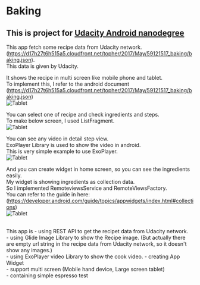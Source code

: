 # Baking

This is project for [Udacity Android nanodegree](https://www.udacity.com/course/android-developer-nanodegree-by-google--nd801)
----


This app fetch some recipe data from Udacity network. (https://d17h27t6h515a5.cloudfront.net/topher/2017/May/59121517_baking/baking.json).<br />
This data is given by Udacity.

It shows the recipe in multi screen like mobile phone and tablet.<br />
To implement this, I refer to the android document (https://d17h27t6h515a5.cloudfront.net/topher/2017/May/59121517_baking/baking.json)<br />
![Tablet](https://lh3.googleusercontent.com/28qvGWhChPbyuT7Dhz8zelgjHj1nJciT7vZUc4vbSBcz9-pEv-yGM5CyQe0tprODnxMOylLJA6keNSjbLIP-OjGp2c3KZNBkcuLmf7L0X2WAgL9O7I5gaZx3H8K_PZD9eXZy4La_Q8OhrtGnlHsLkQyHpCJ6foEI29tBuD9lT5W2OxxcZA_YTK03vE2EFp_lwWvzT3mUiA0BLPT4iqcxPsy825ZTkCeC8y-HXx6F3623KHHg6PhfEjuIPqsFYeRrNXo-VldF5fgTW-rKxo754KLBnb07anbmlZRev3sz4fj2KV1b1cUe0959VILZbUnxJKWdVVQGhNxXgLK-nnFjWF6eyyuchnQ7OGdphNEwEDSk8QChB6GDhW6q_Sj64wfqpufB8NeiuMZhzRAyliBrU-r_KVw6LoPlX31jm-zJgfxdPSw3Ylj7In6izd9pGZezYp7JblQ9_Z9qr7QvEYHhS8HT_ckL88kvQuqFKzlJF3ot04oKKGTUPW7HOywju8v1US_u1cJjzrGbfJ4jGZyL3IRhIVbPFNzim8e-3ivvmkWOXhAopH-e8CzzHO54d7nrplGubJLvYQBf0HlF7NcOXVdNT8ScBiXHQiV4Rb6Y88D0CXI=w1559-h974-no)

You can select one of recipe and check ingredients and steps.<br />
To make below screen, I used ListFragment.<br />
![Tablet](https://lh3.googleusercontent.com/q0lM_vQXu6Iy1KHgmqdJXFrUH16frBiNRihDllyd7Bi70rE-pJDUQdwrGalJkhON0fLIcTM02xdg3HNGuobRXADs5TtH9BDPaVvXZrvSzVkmsnoxkt_RqwkRu4IWGT1rAvZ684ot38PqtMy6B1tAzjWvAI2YAO3xLMBXxX6qwzMvFAsk4af8j4TCGm_2Qur3FtSEpxtVsHPotuvRNma4l8IcLE2ZvBDH9ZVjTtj8MCYuHqcu2CjjhGPLlhUkeyXnxh2h9Dno94jamKYklv4hzNHgOXCQISyf_hVNzh39RzXUlgOwHLkPRC4rPB_v3BT8rw-pE7zsCSFdRjjKk-Hz9t0WAioZ_B7WhEf02HpOEXtA2OU0GYQN7Wge62M52gbJmdbxAAVPPbsa6LUuKYb-iO0UVozhv9ZRZsvgC64kWllTYrbvMujemmukZdn_SwVmwEjbBwXS4oaZGyNpifq3D8Qo4nd-tXxNLCOdZXonq8o8_CtWXMzWBHC7cmK7i1Aq2BdcA9ZZ-M_0AN9r7KTSVpgZdFCuo1ba-lwn2cTzxbfDWBkrhvBJTY0aV9KuJnj3AgFrb7Vuzt4IxvUO8x_xivfMdcrtY0N61aondIaZAjxo1pk=w1559-h974-no)

You can see any video in detail step view.<br />
ExoPlayer Library is used to show the video in android.<br />
This is very simple example to use ExoPlayer.<br />
![Tablet](https://lh3.googleusercontent.com/fiaGBH9ti-MKKNSPs4azJlXZu3DfRVizbPzIwPUFfih7zg3RhQ8m55KleVY5StKIxSBR5xKdwOceJnJVt3Ggu7WWqhDf9zjWMTYz8Jv_cT6CbPO-Q3OHlXQS3H7jpDx7BgkGYN2bVKSGr0OU02ld8TuYRURe6j27oooVXoZ2VWGscB-f-3wJ_airt9s_D66nWEfH_25lVrSDJMGCpQ-Wk74Mc0k_yQlHBB4mTaOf0Fdy6Ruhp-DPTOXGzC1QycnxFxNn6j3Yp3hOFDzgsLL8Y8ApBSi18GzLMSNf-29rzDPsEtQX1b9nyLFcNweLE5KOuRp55C02gNU9by_QlHhaQHl8uPWsqyTmScLU9VXDpuuFm013hGBXWq8pKUfI43ZSc93vqIBko61aWkSH3bA7y-mAI6p2qmsYaE2h57cZxaBGEoYepkyvQ_bHgq6zzYI06nxT-m9biUvKbvqcwlpogc93ozcRO7QTa22B3wXhG5H9-KtHAe82RXWTK-3x-64OapkD9tIDlJdXI7QwYcCZonHaf4BljRHoEcW_gEbHRKsZ9nEcrCscumOQ9LCL_2nELOK3Sguu1m8gT8Nd1-A3nuDofVgbm4pzNCAzToKhQG8tKtE=w1559-h974-no)

And you can create widget in home screen, so you can see the ingredients easily.<br/>
My widget is showing ingredients as collection data.<br />
So I implemented RemoteviewsService and RemoteViewsFactory.<br />
You can refer to the guide in here: (https://developer.android.com/guide/topics/appwidgets/index.html#collections) <br/>
![Tablet](https://lh3.googleusercontent.com/ZIDpPSLz0nQoDpBY_7rMADmDRd0aB3wKr1JrSFxeFA0TJ6PzS8E2WlFBuMZxjYspYVUpEDEt7Wz7um-J_q7itjtnTwubyjnfYlOtyKuMjviATBLa86LyLnfCIv1iJPUcy7qKAQ17uzO-gtHJKh_es8L0-RwxdLRQd6DgWc-OEmoawVR6QLH8rHj0DWrUM6TqYaErAp9n7G5DtdYfSvHPNfqmnbsUFeJI7rpge_XHR_-LCwVILGhTsQzIulAoeUDbC0rExtwcYLQE-kQRGViNP1phToBFuLiEDMLmy3oi0VxHfFiB31tvGE8E4gc7jiz0jLr4KoT4ZoKIJhh4wCqI9ACxwzIbDyTOmS0hWb64orBnpv9dvHum76CQSjmGF8-nbDR5GxxD1d0FgxgRCskTcPbc-aa82TK9ugpfGsHw1rFU_4Sxd1DYjgTAXSi2QA3gFd6PHRgZ65wFcqeyXoH1aiYka6muMsyk2j2zvQT6dczEwPMWhXOJ3EOkip8TVfKIro4xXKpGoJ63ujS51k-JTLQUZKQeLfCiv8ls9cbv5ScCRvfvozzNtVWU0hJZxlEcWt31eoc1p9MdhUeTym74-ZtEjBh6eVchX6ix1DwNNF5BPyw=w1549-h974-no)

<br/>
This app is  
  - using REST API to get the recipet data from Udacity network.<br/>
  - using Glide Image Library to show the Recipe image. (But actually there are empty url string in the recipe data from Udacity network, so it doesn't show any images.)<br/>
  - using ExoPlayer video Library to show the cook video.
  - creating App Widget<br/>
  - support multi screen (Mobile hand device, Large screen tablet)<br/>
  - containing simple espresso test<br/>
